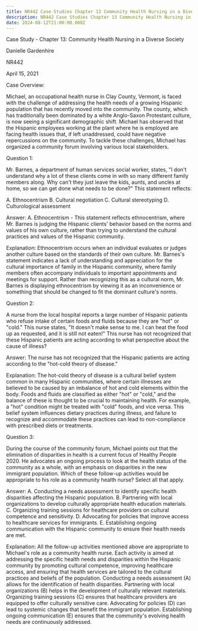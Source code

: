```yaml
---
title: NR442 Case Studies Chapter 13 Community Health Nursing in a Diverse Society
description: NR442 Case Studies Chapter 13 Community Health Nursing in a Diverse Society
date: 2024-08-12T21:00:00.000Z
---
```


Case Study - Chapter 13: Community Health Nursing in a Diverse Society

Danielle Gardenhire

NR442

April 15, 2021

Case Overview:

Michael, an occupational health nurse in Clay County, Vermont, is faced with the challenge of addressing the health needs of a growing Hispanic population that has recently moved into the community. The county, which has traditionally been dominated by a white Anglo-Saxon Protestant culture, is now seeing a significant demographic shift. Michael has observed that the Hispanic employees working at the plant where he is employed are facing health issues that, if left unaddressed, could have negative repercussions on the community. To tackle these challenges, Michael has organized a community forum involving various local stakeholders.

Question 1:

Mr. Barnes, a department of human services social worker, states, "I don't understand why a lot of these clients come in with so many different family members along. Why can't they just leave the kids, aunts, and uncles at home, so we can get done what needs to be done?" This statement reflects:

A. Ethnocentrism
B. Cultural negotiation
C. Cultural stereotyping
D. Culturological assessment

Answer:
A. Ethnocentrism - This statement reflects ethnocentrism, where Mr. Barnes is judging the Hispanic clients' behavior based on the norms and values of his own culture, rather than trying to understand the cultural practices and values of the Hispanic community.

Explanation:
Ethnocentrism occurs when an individual evaluates or judges another culture based on the standards of their own culture. Mr. Barnes's statement indicates a lack of understanding and appreciation for the cultural importance of family in the Hispanic community, where family members often accompany individuals to important appointments and meetings for support. Rather than recognizing this as a cultural norm, Mr. Barnes is displaying ethnocentrism by viewing it as an inconvenience or something that should be changed to fit the dominant culture's norms.

Question 2:

A nurse from the local hospital reports a large number of Hispanic patients who refuse intake of certain foods and fluids because they are "hot" or "cold." This nurse states, "It doesn't make sense to me. I can heat the food up as requested, and it is still not eaten!" This nurse has not recognized that these Hispanic patients are acting according to what perspective about the cause of illness?

Answer:
The nurse has not recognized that the Hispanic patients are acting according to the "hot-cold theory of disease."

Explanation:
The hot-cold theory of disease is a cultural belief system common in many Hispanic communities, where certain illnesses are believed to be caused by an imbalance of hot and cold elements within the body. Foods and fluids are classified as either "hot" or "cold," and the balance of these is thought to be crucial to maintaining health. For example, a "hot" condition might be treated with "cold" foods, and vice versa. This belief system influences dietary practices during illness, and failure to recognize and accommodate these practices can lead to non-compliance with prescribed diets or treatments.

Question 3:

During the course of the community forum, Michael points out that the elimination of disparities in health is a current focus of Healthy People 2020. He advocates an ongoing process to look at the health status of the community as a whole, with an emphasis on disparities in the new immigrant population. Which of these follow-up activities would be appropriate to his role as a community health nurse? Select all that apply.

Answer:
A. Conducting a needs assessment to identify specific health disparities affecting the Hispanic population.
B. Partnering with local organizations to develop culturally appropriate health education materials.
C. Organizing training sessions for healthcare providers on cultural competence and sensitivity.
D. Advocating for policies that improve access to healthcare services for immigrants.
E. Establishing ongoing communication with the Hispanic community to ensure their health needs are met.

Explanation:
All the follow-up activities mentioned above are appropriate to Michael's role as a community health nurse. Each activity is aimed at addressing the specific health needs and disparities within the Hispanic community by promoting cultural competence, improving healthcare access, and ensuring that health services are tailored to the cultural practices and beliefs of the population. Conducting a needs assessment (A) allows for the identification of health disparities. Partnering with local organizations (B) helps in the development of culturally relevant materials. Organizing training sessions (C) ensures that healthcare providers are equipped to offer culturally sensitive care. Advocating for policies (D) can lead to systemic changes that benefit the immigrant population. Establishing ongoing communication (E) ensures that the community's evolving health needs are continuously addressed.
